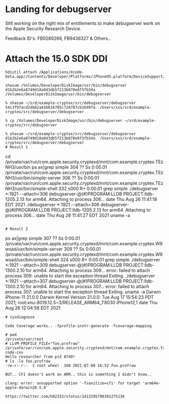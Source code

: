 # Landing for debugserver

Still working on the right mix of entitlements to make debugserver work on the Apple Security Research Device.

Feedback ID's: FB9289266, FB9436327 & Others.. 

# Attach the 15.0 SDK DDI
```
hdiutil attach /Applications/Xcode-beta.app//Contents/Developer/Platforms/iPhoneOS.platform/DeviceSupport/15.0/DeveloperDiskImage.dmg
```

```
shasum /Volumes/DeveloperDiskImage/usr/bin/debugserver
d1b2b2e6a8749d18a0d3db5f213b870e8f5fb34a  /Volumes/DeveloperDiskImage/usr/bin/debugserver
```
```
% shasum ~/srd/example-cryptex/src/debugserver/debugserver
54c3f97acd2db82a416816705c728787cb1699fa  /Users/xss/srd/example-cryptex/src/debugserver/debugserver
```
```
% cp /Volumes/DeveloperDiskImage/usr/bin/debugserver ~/srd/example-cryptex/src/debugserver
```
```
% shasum ~/srd/example-cryptex/src/debugserver/debugserver
d1b2b2e6a8749d18a0d3db5f213b870e8f5fb34a  /Users/xss/srd/example-cryptex/src/debugserver/debugserver
# Result 1
```
 cd /private/var/run/com.apple.security.cryptexd/mnt/com.example.cryptex.TEzNH3/usr/bin
 ps ax|grep simple
  304   ??  Ss     0:00.01 /private/var/run/com.apple.security.cryptexd/mnt/com.example.cryptex.TEzNH3/usr/bin/simple-server
  306   ??  Ss     0:00.01 /private/var/run/com.apple.security.cryptexd/mnt/com.example.cryptex.TEzNH3/usr/bin/simple-shell
  332 s000  R+     0:00.01 grep simple
 ./debugserver *:1921 --attach=306
debugserver-@(#)PROGRAM:LLDB  PROJECT:lldb-1205.2.13
 for arm64.
Attaching to process 306...
 date
Thu Aug 26 11:41:18 EDT 2021
 ./debugserver *:1921 --attach=306
debugserver-@(#)PROGRAM:LLDB  PROJECT:lldb-1205.2.13
 for arm64.
Attaching to process 306...
 date
Thu Aug 26 11:41:27 EDT 2021
 uname -a
```

# Result 2
```
 ps ax|grep simple
  307   ??  Ss     0:00.01 /private/var/run/com.apple.security.cryptexd/mnt/com.example.cryptex.W9wsad/usr/bin/simple-server
  309   ??  Ss     0:00.01 /private/var/run/com.apple.security.cryptexd/mnt/com.example.cryptex.W9wsad/usr/bin/simple-shell
  324 s000  R+     0:00.01 grep simple
 ./debugserver *:1921 --attach=309
debugserver-@(#)PROGRAM:LLDB  PROJECT:lldb-1300.2.10
 for arm64.
Attaching to process 309...
error: failed to attach process 309: unable to start the exception thread
Exiting.
 ./debugserver *:1921 --attach=307
debugserver-@(#)PROGRAM:LLDB  PROJECT:lldb-1300.2.10
 for arm64.
Attaching to process 307...
error: failed to attach process 307: unable to start the exception thread
Exiting.
 uname -a
Darwin iPhone-11 21.0.0 Darwin Kernel Version 21.0.0: Tue Aug 17 15:54:23 PDT 2021; root:xnu-8019.12.5~3/RELEASE_ARM64_T8030 iPhone12,1
 date
Thu Aug 26 12:04:58 EDT 2021
```
# sysdiagnose
```

```
Code Coverage works.. -fprofile-instr-generate -fcoverage-mapping

# pwd
/private/var/root
# LLVM_PROFILE_FILE="foo.profraw" /private/var/run/com.apple.security.cryptexd/mnt/com.example.cryptex.YzdC1G/usr/bin/hello-code-cov
Hello researcher from pid 8749!
# ls -la foo.profraw
-rw-r--r--  1 root wheel  160 2021-07-08 16:52 foo.profraw
```
```
BUT.. CFI doesn't work on ARM.. this is something I didn't know..

clang: error: unsupported option '-fsanitize=cfi' for target 'arm64e-apple-darwin20.5.0'

https://twitter.com/h02332/status/1413295796301275136
```
